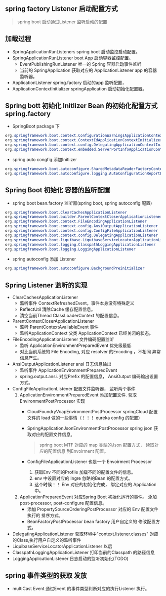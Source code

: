 ## spring factory Listener 启动配置方式

> spring boot 启动通过Listener 监听启动的配置

## 加载过程
  
- SpringApplicationRunListeners spring boot 启动监控启动配置。
- SpringApplicationRunListener boot App 启动容器监控配置。
    - EventPublishingRunListener 唯一的 Spring 容器启动事件监听
    - 当前的 SpringApplication 获取对应的 ApplicationListener app 的容器监听器。
- ApplicationListener spring.factory 启动的app 监听配置，
- ApplicationContextInitializer springApplication 启动初始化配置器。

## Spring bott 初始化 Initlizer Bean 的初始化配置方式 spring.factory

- SpringBoot package 下
```java
org.springframework.boot.context.ConfigurationWarningsApplicationContextInitializer
org.springframework.boot.context.ContextIdApplicationContextInitializer
org.springframework.boot.context.config.DelegatingApplicationContextInitializer
org.springframework.boot.context.embedded.ServerPortInfoApplicationContextInitializer
```
- spring auto congfig 添加Initlizer
```java
org.springframework.boot.autoconfigure.SharedMetadataReaderFactoryContextInitializer
org.springframework.boot.autoconfigure.logging.AutoConfigurationReportLoggingInitializer
```

## Spring Boot 初始化 容器的监听配置

- spring boot bean.factory 监听器(spring boot, spring autoconfig 配置)
```java
org.springframework.boot.ClearCachesApplicationListener
org.springframework.boot.builder.ParentContextCloserApplicationListener
org.springframework.boot.context.FileEncodingApplicationListener
org.springframework.boot.context.config.AnsiOutputApplicationListener
org.springframework.boot.context.config.ConfigFileApplicationListener
org.springframework.boot.context.config.DelegatingApplicationListener
org.springframework.boot.liquibase.LiquibaseServiceLocatorApplicationListener
org.springframework.boot.logging.ClasspathLoggingApplicationListener
org.springframework.boot.logging.LoggingApplicationListener
```
- spring autoconfig 添加 Listener
```java
org.springframework.boot.autoconfigure.BackgroundPreinitializer
```

## Spring Listener 监听的实现
- ClearCachesApplicationListener
    - 监听事件 ContextRefreshedEvent，事件本身没有特殊定义
    - ReflectUtil 清除Cache 缓存配置信息。
    - 清空当前Thread ClassLoaderContext 的配置信息。
- ParentContextCloserApplicationListener 
    - 监听 ParentContextAvailableEvent 事件
    - 监听ApplicationContext  父类 ApplicationContext 已经关闭的状态。
- FileEncodingApplicationListener 文件编码配置监听
    - 监听 ApplicationEnvironmentPreparedEvent 优先级最低
    - 对比当前系统的 File Encoding, 对应 resolver 的Encoding ，不相同 异常信息产生。
- AnsiOutputApplicationListener ansi 日志信息输出
    - 监听事件 ApplicationEnvironmentPreparedEvent
    - spring.output.ansi. 对应Prefix 的配置信息， AnsiOutput 编码输出设置方式。
- ConfigFileApplicationListener 配置文件监听器， 监听两个事件
    1. ApplicationEnvironmentPreparedEvent 添加配置文件. 获取 EnvironmentPostProcessor 实现
        - CloudFoundryVcapEnvironmentPostProcessor springCloud 配置文件的 load 做的一些事情（！！！ eureka config 的配置）
        - SpringApplicationJsonEnvironmentPostProcessor spring json 获取对应的配置文件信息。 
          > spring boot MTF 对应的 map 类型的Json 配置方式， 读取对应的配置信息 到Envoirment 配置。

        - ConfigFileApplicationListener 也是一个 Envoirment Processor 
          1. 获取Env 不同的Profile 加载不同的配置文件的信息。
          2. env 中设置对应的 Ingre 忽略的Bean 的配置方式。
          3. 这个时候！！ Env 对应的初始化完成， 绑定对应的 Application 中。
    2. ApplicationPreparedEvent 对应Spring Boot 初始化运行的事件。 添加 post-processor, post-configure 配置信息。
        - 添加 PropertySourceOrderingPostProcessor 对应的 Env 配置文件 执行的 排序方式。
        - BeanFactoryPostProcessor bean factory 用户自定义的 修改配置方式。
- DelegatingApplicationListener 获取环境中"context.listener.classes" 对应的Class,执行用户自定义的监听事件
- LiquibaseServiceLocatorApplicationListener 以后
- ClasspathLoggingApplicationListener 打印当前的Classpath 的路径信息
- LoggingApplicationListener 日志启动的监听初始化(TODO)

## spring 事件类型的获取 发放
- multiCast Event 通过Event 的事件类型判断对应的执行Listener 执行。
